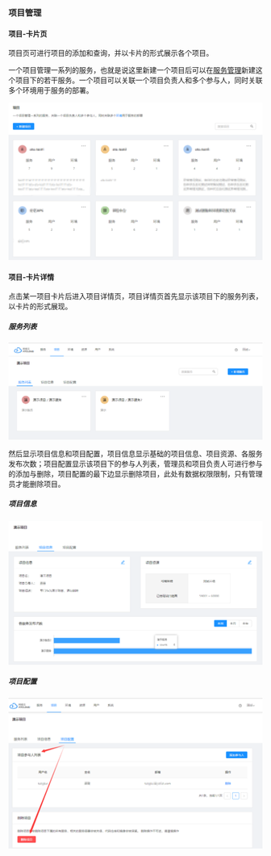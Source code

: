 ### 项目管理

#### 项目-卡片页
项目页可进行项目的添加和查询，并以卡片的形式展示各个项目。

一个项目管理一系列的服务，也就是说这里新建一个项目后可以在[服务管理](../function/service.md)新建这个项目下的若干服务。一个项目可以关联一个项目负责人和多个参与人，同时关联多个环境用于服务的部署。

![](/assets/项目-卡片页.png)

#### 项目-卡片详情
点击某一项目卡片后进入项目详情页，项目详情页首先显示该项目下的服务列表，以卡片的形式展现。

##### 服务列表
![](/assets/项目-服务列表.png)

然后显示项目信息和项目配置，项目信息显示基础的项目信息、项目资源、各服务发布次数；项目配置显示该项目下的参与人列表，管理员和项目负责人可进行参与的添加与删除，项目配置的最下边显示删除项目，此处有数据权限限制，只有管理员才能删除项目。

##### 项目信息
![](/assets/项目-项目信息.png)

##### 项目配置
![](/assets/项目-项目配置.png)